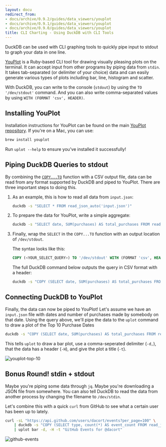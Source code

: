 ```yaml
---
layout: docu
redirect_from:
- docs/archive/0.9.2/guides/data_viewers/youplot
- docs/archive/0.9.1/guides/data_viewers/youplot
- docs/archive/0.9.0/guides/data_viewers/youplot
title: CLI Charting - Using DuckDB with CLI Tools
---
```


DuckDB can be used with CLI graphing tools to quickly pipe input to stdout to graph your data in one line.

[YouPlot](https://github.com/red-data-tools/YouPlot) is a Ruby-based CLI tool for drawing visually pleasing plots on the terminal. It can accept input from other programs by piping data from `stdin`. It takes tab-separated (or delimiter of your choice) data and can easily generate various types of plots including bar, line, histogram and scatter.

With DuckDB, you can write to the console (`stdout`) by using the `TO '/dev/stdout'` command. And you can also write comma-separated values by using `WITH (FORMAT 'csv', HEADER)`.

## Installing YouPlot

Installation instructions for YouPlot can be found on the main [YouPlot repository](https://github.com/red-data-tools/YouPlot#installation). If you're on a Mac, you can use:

```bash
brew install youplot
```

Run `uplot --help` to ensure you've installed it successfully!

## Piping DuckDB Queries to stdout

By combining the [`COPY...TO`](../../sql/statements/copy#copy-to) function with a CSV output file, data can be read from any format supported by DuckDB and piped to YouPlot. There are three important steps to doing this.

1. As an example, this is how to read all data from `input.json`:

    ```bash
    duckdb -s "SELECT * FROM read_json_auto('input.json')"
    ```

2. To prepare the data for YouPlot, write a simple aggregate:

    ```bash
    duckdb -s "SELECT date, SUM(purchases) AS total_purchases FROM read_json_auto('input.json') GROUP BY 1 ORDER BY 2 DESC LIMIT 10"
    ```

3. Finally, wrap the `SELECT` in the `COPY...TO` function with an output location of `/dev/stdout`.

    The syntax looks like this:

    ```sql
    COPY (<YOUR_SELECT_QUERY>) TO '/dev/stdout' WITH (FORMAT 'csv', HEADER)
    ```

    The full DuckDB command below outputs the query in CSV format with a header:

    ```bash
    duckdb -s "COPY (SELECT date, SUM(purchases) AS total_purchases FROM read_json_auto('input.json') GROUP BY 1 ORDER BY 2 DESC LIMIT 10) TO '/dev/stdout' WITH (FORMAT 'csv', HEADER)"
    ```

## Connecting DuckDB to YouPlot

Finally, the data can now be piped to YouPlot! Let's assume we have an `input.json` file with dates and number of purchases made by somebody on that date. Using the query above, we'll pipe the data to the `uplot` command to draw a plot of the Top 10 Purchase Dates

```bash
duckdb -s "COPY (SELECT date, SUM(purchases) AS total_purchases FROM read_json_auto('input.json') GROUP BY 1 ORDER BY 2 DESC LIMIT 10) TO '/dev/stdout' WITH (FORMAT 'csv', HEADER)" | uplot bar -d, -H -t "Top 10 Purchase Dates"
```

This tells `uplot` to draw a bar plot, use a comma-seperated delimiter (`-d,`), that the data has a header (`-H`), and give the plot a title (`-t`).

![youplot-top-10](/images/guides/youplot/top-10-plot.png)

## Bonus Round! stdin + stdout

Maybe you're piping some data through `jq`. Maybe you're downloading a JSON file from somewhere. You can also tell DuckDB to read the data from another process by changing the filename to `/dev/stdin`.

Let's combine this with a quick `curl` from GitHub to see what a certain user has been up to lately.

```bash
curl -sL "https://api.github.com/users/dacort/events?per_page=100" \
    | duckdb -s "COPY (SELECT type, count(*) AS event_count FROM read_json_auto('/dev/stdin') GROUP BY 1 ORDER BY 2 DESC LIMIT 10) TO '/dev/stdout' WITH (FORMAT 'csv', HEADER)" \
    | uplot bar -d, -H -t "GitHub Events for @dacort"
```

![github-events](/images/guides/youplot/github-events.png)